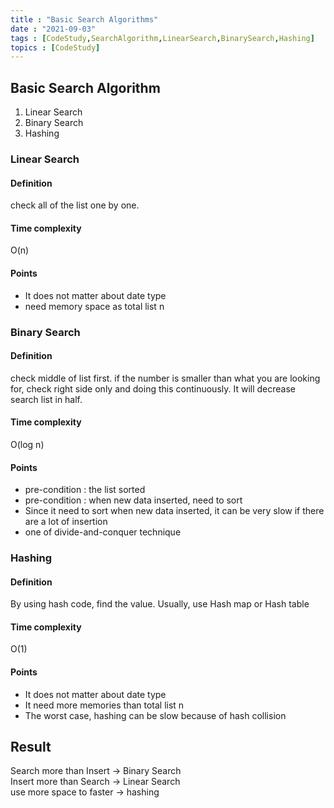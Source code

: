 ```yaml
---
title : "Basic Search Algorithms"
date : "2021-09-03"
tags : [CodeStudy,SearchAlgorithm,LinearSearch,BinarySearch,Hashing]
topics : [CodeStudy]
---
```


## Basic Search Algorithm

1. Linear Search
2. Binary Search
3. Hashing

### Linear Search

#### Definition

check all of the list one by one.

#### Time complexity

O(n)

#### Points

- It does not matter about date type
- need memory space as total list n

### Binary Search

#### Definition

check middle of list first. if the number is smaller than what you are looking for, check right side only and doing this continuously. It will decrease search list in half.

#### Time complexity

O(log n)

#### Points

- pre-condition : the list sorted
- pre-condition : when new data inserted, need to sort
- Since it need to sort when new data inserted, it can be very slow if there are a lot of insertion
- one of divide-and-conquer technique

### Hashing

#### Definition

By using hash code, find the value.
Usually, use Hash map or Hash table

#### Time complexity

O(1)

#### Points

- It does not matter about date type
- It need more memories than total list n
- The worst case, hashing can be slow because of hash collision

## Result

Search more than Insert -> Binary Search   
Insert more than Search -> Linear Search   
use more space to faster -> hashing   
